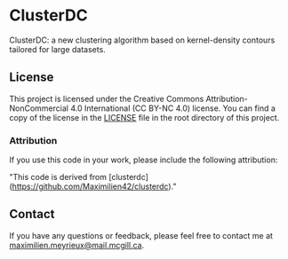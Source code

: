 # ClusterDC
ClusterDC: a new clustering algorithm based on kernel-density contours tailored for large datasets.

## License

This project is licensed under the Creative Commons Attribution-NonCommercial 4.0 International (CC BY-NC 4.0) license. You can find a copy of the license in the [LICENSE](LICENSE) file in the root directory of this project.

### Attribution

If you use this code in your work, please include the following attribution:

"This code is derived from [clusterdc] (https://github.com/Maximilien42/clusterdc)."

## Contact

If you have any questions or feedback, please feel free to contact me at maximilien.meyrieux@mail.mcgill.ca.
